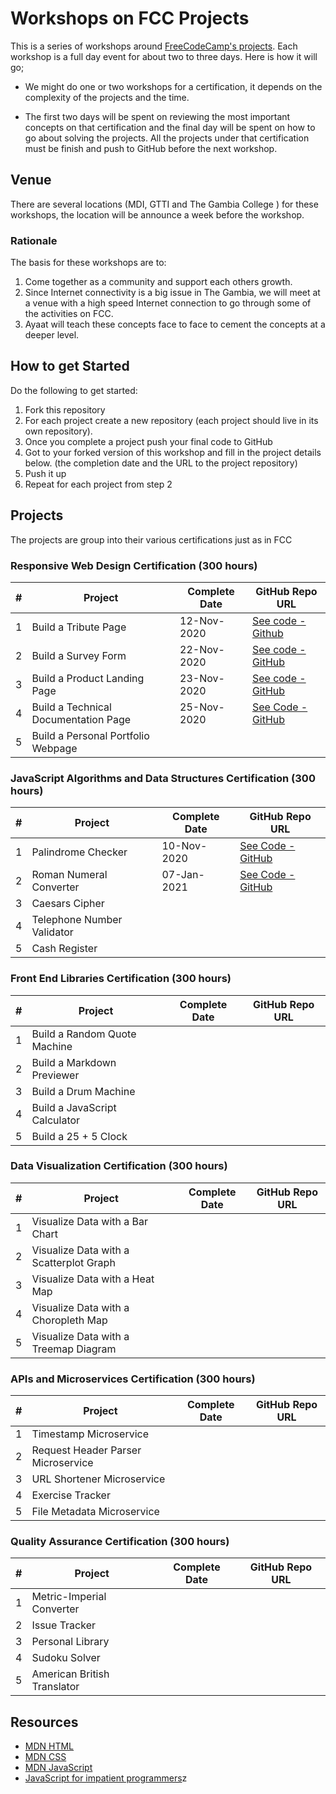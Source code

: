 # Workshops on FCC Projects

This is a series of workshops around [FreeCodeCamp's projects](https://www.freecodecamp.org/learn). Each workshop is a full day event for about two to three days. Here is how it will go;

- We might do one or two workshops for a certification, it depends on the complexity of the projects and the time.

- The first two days will be spent on reviewing the most important concepts  on that certification and the final day will be spent on how to go about solving the projects. All the projects under that certification must be finish and push to GitHub before the next workshop.

  

## Venue

There are several locations (MDI, GTTI and The Gambia College ) for these workshops, the location will be announce a week before the workshop.

### Rationale

The basis for these workshops are to:

1. Come together as a community and support each others growth.
2. Since Internet connectivity is a big issue in The Gambia, we will meet at a venue with a high speed Internet connection to go through some of the activities on FCC.
3. Ayaat will teach these concepts face to face to cement the concepts at a deeper level.



## How to get Started

Do the following to get started:

1. Fork this repository
2. For each project create a new repository (each project should live in its own repository).
3. Once you complete a project push your final code to GitHub
4. Got to your forked version of this workshop and fill in the project details below. (the completion date and the URL to the project repository)
5. Push it up
6. Repeat for each project from step 2



## Projects

The projects are group into their various certifications just as in FCC

### Responsive Web Design Certification (300 hours)

| #    | Project                              | Complete Date | GitHub Repo URL                                              |
| ---- | ------------------------------------ | ------------- | ------------------------------------------------------------ |
| 1    | Build a Tribute Page                 | 12-Nov-2020   | [See code - Github](https://github.com/aturaab40/-Build-a-Tribute-Page) |
| 2    | Build a Survey Form                  | 22-Nov-2020   | [See code - GitHub](https://aayaat.github.io/Build-A-Survey-Form/) |
| 3    | Build a Product Landing Page         | 23-Nov-2020   | [See code - GitHub](https://aayaat.github.io/Build-a-Product-Landing-Page/) |
| 4    | Build a Technical Documentation Page | 25-Nov-2020   | [See Code - GitHub](https://aayaat.github.io/Build-a-Technical-Documentation-Page-master/) |
| 5    | Build a Personal Portfolio Webpage   |               |                                                              |



### JavaScript Algorithms and Data Structures Certification (300 hours)

| #    | Project                    | Complete Date | GitHub Repo URL                                              |
| ---- | -------------------------- | ------------- | ------------------------------------------------------------ |
| 1    | Palindrome Checker         | 10-Nov-2020   | [See Code - GitHub](https://github.com/aayaat/Palindrome-Checker) |
| 2    | Roman Numeral Converter    | 07-Jan-2021   | [See Code - GitHub](https://github.com/aayaat/Roman-Numeral-Converter) |
| 3    | Caesars Cipher             |               |                                                              |
| 4    | Telephone Number Validator |               |                                                              |
| 5    | Cash Register              |               |                                                              |



### Front End Libraries Certification (300 hours)

| #    | Project                       | Complete Date | GitHub Repo URL |
| ---- | ----------------------------- | ------------- | --------------- |
| 1    | Build a Random Quote Machine  |               |                 |
| 2    | Build a Markdown Previewer    |               |                 |
| 3    | Build a Drum Machine          |               |                 |
| 4    | Build a JavaScript Calculator |               |                 |
| 5    | Build a 25 + 5 Clock          |               |                 |



### Data Visualization Certification (300 hours)

| #    | Project                                 | Complete Date | GitHub Repo URL |
| ---- | --------------------------------------- | ------------- | --------------- |
| 1    | Visualize Data with a Bar Chart         |               |                 |
| 2    | Visualize Data with a Scatterplot Graph |               |                 |
| 3    | Visualize Data with a Heat Map          |               |                 |
| 4    | Visualize Data with a Choropleth Map    |               |                 |
| 5    | Visualize Data with a Treemap Diagram   |               |                 |



### APIs and Microservices Certification (300 hours)

| #    | Project                            | Complete Date | GitHub Repo URL |
| ---- | ---------------------------------- | ------------- | --------------- |
| 1    | Timestamp Microservice             |               |                 |
| 2    | Request Header Parser Microservice |               |                 |
| 3    | URL Shortener Microservice         |               |                 |
| 4    | Exercise Tracker                   |               |                 |
| 5    | File Metadata Microservice         |               |                 |



### Quality Assurance Certification (300 hours)

| #    | Project                     | Complete Date | GitHub Repo URL |
| ---- | --------------------------- | ------------- | --------------- |
| 1    | Metric-Imperial Converter   |               |                 |
| 2    | Issue Tracker               |               |                 |
| 3    | Personal Library            |               |                 |
| 4    | Sudoku Solver               |               |                 |
| 5    | American British Translator |               |                 |



## Resources

- [MDN HTML](https://developer.mozilla.org/en-US/docs/Web/HTML)
- [MDN CSS](https://developer.mozilla.org/en-US/docs/Web/CSS)
- [MDN JavaScript](https://developer.mozilla.org/en-US/docs/Web/JavaScript)
- [JavaScript for impatient programmers](https://exploringjs.com/impatient-js/)z
